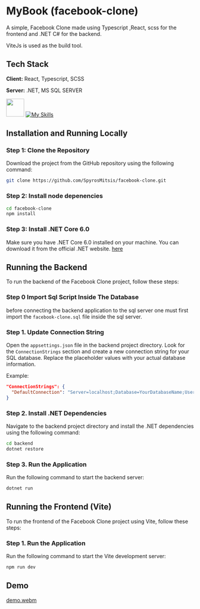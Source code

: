 
# MyBook (facebook-clone)

A simple, Facebook Clone made using Typescript ,React, scss for the frontend and .NET C# for the backend.

ViteJs is used as the build tool.




## Tech Stack
**Client:** React, Typescript, SCSS

**Server:** .NET, MS SQL SERVER


 <img src="https://www.svgrepo.com/show/303229/microsoft-sql-server-logo.svg" width="48"> [![My Skills](https://skills.thijs.gg/icons?i=ts,scss,vite,react,dotnet,cs)](https://skills.thijs.gg)




## Installation and Running Locally


### Step 1: Clone the Repository

Download the project from the GitHub repository using the following command:

```bash
git clone https://github.com/SpyrosMitsis/facebook-clone.git
```

### Step 2: Install node depenencies
```bash
cd facebook-clone
npm install 
```
### Step 3: Install .NET Core 6.0
Make sure you have .NET Core 6.0 installed on your machine. You can download it from the official .NET website. [here](https://dotnet.microsoft.com/en-us/download/dotnet/6.0)


## Running the Backend

To run the backend of the Facebook Clone project, follow these steps:

### Step 0 Import Sql Script Inside The Database
before connecting the backend application to the sql server one must
first import the `facebook-clone.sql` file inside the sql server.

### Step 1. Update Connection String

Open the `appsettings.json` file in the backend project directory. Look for the `ConnectionStrings` section and create a new connection string for your SQL database. Replace the placeholder values with your actual database information.

Example:

```json
"ConnectionStrings": {
  "DefaultConnection": "Server=localhost;Database=YourDatabaseName;User=YourUsername;Password=YourPassword;"
}
```

### Step 2. Install .NET Dependencies
Navigate to the backend project directory and install the .NET dependencies using the following command:

```bash
cd backend
dotnet restore
```

### Step 3. Run the Application
Run the following command to start the backend server:

```bash
dotnet run
```

## Running the Frontend (Vite)

To run the frontend of the Facebook Clone project using Vite, follow these steps:


### Step 1. Run the Application
Run the following command to start the Vite development server:

```bash
npm run dev
```


## Demo

[demo.webm](https://github.com/SpyrosMitsis/facebook-clone/assets/66162195/4e657ab6-4d99-4b47-9bea-3400159661ed)



